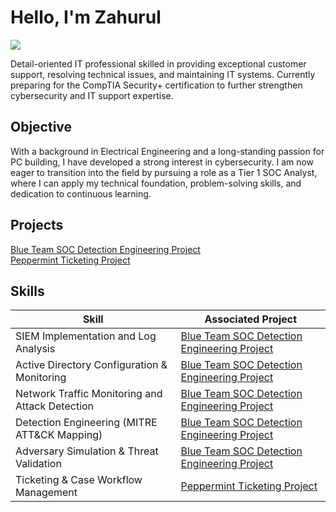 # Hello, I'm Zahurul
<a href="https://www.linkedin.com/in/zahurul-huq-67760423b/"><img src="https://img.shields.io/badge/-LinkedIn-0072b1?&style=for-the-badge&logo=linkedin&logoColor=white" /></a>


Detail-oriented IT professional skilled in providing exceptional customer support, resolving technical issues, and maintaining IT systems. Currently
preparing for the CompTIA Security+ certification to further strengthen cybersecurity and IT support expertise.

## Objective

With a background in Electrical Engineering and a long-standing passion for PC building, I have developed a strong interest in cybersecurity. I am now eager to transition into the field by pursuing a role as a Tier 1 SOC Analyst, where I can apply my technical foundation, problem-solving skills, and dedication to continuous learning.

## Projects
 <a href="https://github.com/zhuq00/Blue-Team-SOC-Detection-Engineering-Project">Blue Team SOC Detection Engineering Project</a> <br>
  <a href="https://google.com">Peppermint Ticketing Project</a>

## Skills

| Skill                                         | Associated Project                                                                 |
|-----------------------------------------------|------------------------------------------------------------------------------------|
| SIEM Implementation and Log Analysis          | [Blue Team SOC Detection Engineering Project](#)                                   |
| Active Directory Configuration & Monitoring   | [Blue Team SOC Detection Engineering Project](#)                                   |
| Network Traffic Monitoring and Attack Detection | [Blue Team SOC Detection Engineering Project](#)                                 |
| Detection Engineering (MITRE ATT&CK Mapping)  | [Blue Team SOC Detection Engineering Project](#)                                   |
| Adversary Simulation & Threat Validation      | [Blue Team SOC Detection Engineering Project](#)                                   |
| Ticketing & Case Workflow Management          | [Peppermint Ticketing Project](#)                                                  |

<!--
## Tools
[Provide tools and break them down into categories. Use ChatGPT to help create the link - Remove this afterwards]]

### Network
<div>
    <img src="https://img.shields.io/badge/-Wireshark-1679A7?&style=for-the-badge&logo=Wireshark&logoColor=white" />
    <img src="https://img.shields.io/badge/-Suricata-EF3B2D?&style=for-the-badge&logo=Suricata&logoColor=white" />
    <img src="https://img.shields.io/badge/-Zeek-777BB4?&style=for-the-badge&logo=Zeek&logoColor=white" />
</div>

### Endpoint
<div>
    <img src="https://img.shields.io/badge/-Microsoft_Defender_for_Endpoint-00A4EF?&style=for-the-badge&logo=Microsoft&logoColor=white" />
    <img src="https://img.shields.io/badge/-Velociraptor-4B275F?&style=for-the-badge&logo=Velociraptor&logoColor=white" />
</div>

### SIEM
<div>
    <img src="https://img.shields.io/badge/-Microsoft_Sentinel-0078D4?&style=for-the-badge&logo=Microsoft&logoColor=white" />
    <img src="https://img.shields.io/badge/-Splunk-000000?&style=for-the-badge&logo=Splunk&logoColor=white" />
    <img src="https://img.shields.io/badge/-Elastic-005571?&style=for-the-badge&logo=Elastic&logoColor=white" />
</div>


## Certifications
[Provide certifications that you have obtained. Use ChatGPT to help create the link - Remove this afterwards]]
<div>
<img src="https://img.shields.io/badge/-Security%2B-FF0000?&style=for-the-badge&logo=CompTIA&logoColor=white" />
<img src="https://img.shields.io/badge/-Network%2B-007ACC?&style=for-the-badge&logo=CompTIA&logoColor=white" />
<img src="https://img.shields.io/badge/-A%2B-4D4D4D?&style=for-the-badge&logo=CompTIA&logoColor=white" />
<img src="https://img.shields.io/badge/-CDSA-006400?&style=for-the-badge&logoColor=white" />
<img src="https://img.shields.io/badge/-CCD-000080?&style=for-the-badge&logoColor=white" />
</div>
-->
